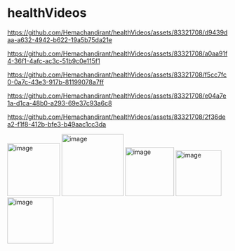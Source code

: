 # healthVideos

https://github.com/Hemachandirant/healthVideos/assets/83321708/d9439daa-a632-4942-b622-19a5b75da21e


https://github.com/Hemachandirant/healthVideos/assets/83321708/a0aa91f4-36f1-4afc-ac3c-51b9c0e115f1


https://github.com/Hemachandirant/healthVideos/assets/83321708/f5cc7fc0-0a7c-43e3-917b-81199078a7ff


https://github.com/Hemachandirant/healthVideos/assets/83321708/e04a7e1a-d1ca-48b0-a293-69e37c93a6c8



https://github.com/Hemachandirant/healthVideos/assets/83321708/2f36dea2-f1f8-412b-bfe3-b49aac1cc3da

<img width="120" alt="image" src="https://github.com/Hemachandirant/healthVideos/assets/83321708/8d641d3d-690d-4bf6-b0e0-9d00692645fe">

<img width="141" alt="image" src="https://github.com/Hemachandirant/healthVideos/assets/83321708/41724892-afff-4d9b-a168-017221281b96">

<img width="111" alt="image" src="https://github.com/Hemachandirant/healthVideos/assets/83321708/89e8c7cb-9eab-4d18-9b24-cafc92e476f4">

<img width="104" alt="image" src="https://github.com/Hemachandirant/healthVideos/assets/83321708/332e46a5-f041-4c42-8ffa-e7eed72cdcbf">

<img width="105" alt="image" src="https://github.com/Hemachandirant/healthVideos/assets/83321708/21ca3075-f98f-4eda-90e9-6b042e793fd5">









